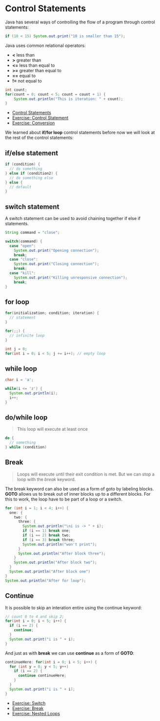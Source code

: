 # Control Statements

Java has several ways of controlling the flow of a program through control
statements:

```java
if (10 < 15) System.out.print("10 is smaller than 15");
```

Java uses common relational operators:

- **<** less than
- **>** greater than
- **<=** less than equal to
- **>=** greater than equal to
- **==** equal to
- **!=** not equal to

```java
int count;
for(count = 0; count < 5; count = count + 1) {
    System.out.println("This is iteration: " + count);
}
```

- [Control Statements](/learning_java/_code_examples/004_control_statements)
- [Exercise: Control Statement](/learning_java/_code_examples/005_exercise_with_control)
- [Exercise: Conversion](/learning_java/_code_examples/006_challenge_conversion)

We learned about **if/for loop** control statements before now we will look at
the rest of the control statements:

## if/else statement

```java
if (condition) {
  // do something
} else if (condition2) {
  // do something else
} else {
  // default
}
```

## switch statement

A switch statement can be used to avoid chaining together if else if statements.

```java
String command = "close";

switch(command) {
  case "open":
    System.out.print("Opening connection");
    break;
  case "close":
    System.out.print("Closing connection");
    break;
  case "kill":
    System.out.print("Killing unresponsive connection");
    break;
}
```

## for loop

```java
for(initialization; condition; iteration) {
  // statement
}

for(;;) {
  // infinite loop
}

int j = 0;
for(int i = 0; i < 5; j += i++); // empty loop
```

## while loop

```java
char i = 'a';

while(i <= 'z') {
  System.out.println(i);
  i++;
}
```

## do/while loop

> This loop will execute at least once

```java
do {
  // something
} while (condition)
```

## Break

> Loops will execute until their exit condition is met. But we can stop
> a loop with the *break* keyword.

The break keyword can also be used as a form of goto by labeling blocks.
**GOTO** allows us to break out of inner blocks up to a different blocks. For
this to work, the loop have to be part of a loop or a switch.

```java
for (int i = 1; i < 4; i++) {
  one: {
    two: {
      three: {
        System.out.println("\ni is -> " + i);
        if (i == 1) break one;
        if (i == 2) break two;
        if (i == 3) break three;
        System.out.println("won't print");
      }
      System.out.println("After block three");
    }
    System.out.println("After block two");
  }
  System.out.println("After block one")
}
System.out.println("After for loop");
```

## Continue

It is possible to skip an interation entire using the continue keyword:

```java
// count 0 to 4 and skip 2;
for(int i = 0; i < 5; i++) {
  if (i == 2) {
    continue;
  }
  System.out.print("i is " + i);
}
```

And just as with **break** we can use **continue** as a form of **GOTO**:

```java
continueHere: for(int i = 0; i < 5; i++) {
  for (int y = 0; y < 5; y++)
    if (i == 2) {
      continue continueHere;
    }
  }
  System.out.print("i is " + i);
}
```

- [Exercise: Switch](/learning_java/_code_examples/014_exercise_switch/)
- [Exercise: Break](/learning_java/_code_examples/015_break_out)
- [Exercise: Nested Loops](/learning_java/_code_examples/016_nested_loops)